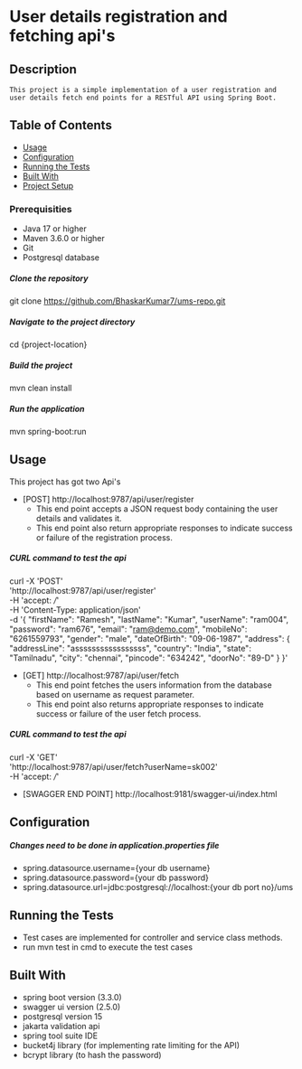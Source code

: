 # User details registration and fetching api's

## Description
	This project is a simple implementation of a user registration and user details fetch end points for a RESTful API using Spring Boot. 

## Table of Contents
- [Usage](#usage)
- [Configuration](#configuration)
- [Running the Tests](#running-the-tests)
- [Built With](#built-with)
- [Project Setup](#project-setup)

### Prerequisities
- Java 17 or higher
- Maven 3.6.0 or higher
- Git
- Postgresql database

##### Clone the repository
git clone https://github.com/BhaskarKumar7/ums-repo.git

##### Navigate to the project directory
cd {project-location}

##### Build the project
mvn clean install

##### Run the application
mvn spring-boot:run

## Usage
This project has got two Api's
- [POST] http://localhost:9787/api/user/register
	- This end point accepts a JSON request body containing the user details and validates it.
	- This end point also return appropriate responses to indicate success or failure of the registration process. 
##### CURL command to test the api
curl -X 'POST' \
  'http://localhost:9787/api/user/register' \
  -H 'accept: */*' \
  -H 'Content-Type: application/json' \
  -d '{
  "firstName": "Ramesh",
  "lastName": "Kumar",
  "userName": "ram004",
  "password": "ram676",
  "email": "ram@demo.com",
  "mobileNo": "6261559793",
  "gender": "male",
  "dateOfBirth": "09-06-1987",
  "address": {
    "addressLine": "asssssssssssssssss",
    "country": "India",
    "state": "Tamilnadu",
    "city": "chennai",
    "pincode": "634242",
    "doorNo": "89-D"
  }
}'

- [GET] http://localhost:9787/api/user/fetch
	- This end point fetches the users information from the database based on username as request parameter.
	- This end point also returns appropriate responses to indicate success or failure of the user fetch process.
##### CURL command to test the api
curl -X 'GET' \
  'http://localhost:9787/api/user/fetch?userName=sk002' \
  -H 'accept: */*'
  
- [SWAGGER END POINT] http://localhost:9181/swagger-ui/index.html

## Configuration
##### Changes need to be done in application.properties file
- spring.datasource.username={your db username}
- spring.datasource.password={your db password}
- spring.datasource.url=jdbc:postgresql://localhost:{your db port no}/ums

## Running the Tests
- Test cases are implemented for controller and service class methods.
- run mvn test in cmd to execute the test cases

## Built With
- spring boot version (3.3.0)
- swagger ui version (2.5.0)
- postgresql version 15
- jakarta validation api
- spring tool suite IDE
- bucket4j library (for implementing rate limiting for the API)
- bcrypt library (to hash the password)